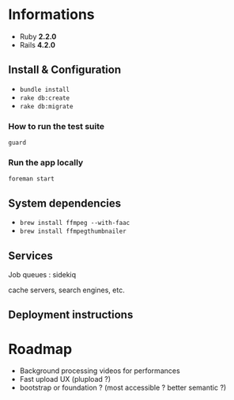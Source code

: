 # Informations

* Ruby **2.2.0**
* Rails **4.2.0**

## Install & Configuration

* <code>bundle install</code>
* <code>rake db:create</code>
* <code>rake db:migrate</code>

### How to run the test suite
  <code>guard</code>

### Run the app locally
  <code>foreman start</code>

## System dependencies
  * <code>brew install ffmpeg --with-faac</code>
  * <code>brew install ffmpegthumbnailer</code>

## Services

Job queues : sidekiq

cache servers, search engines, etc.

## Deployment instructions


# Roadmap
* Background processing videos for performances
* Fast upload UX (plupload ?)
* bootstrap or foundation ? (most accessible ? better semantic ?)
